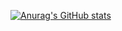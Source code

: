 [![Anurag's GitHub stats](https://github-readme-stats.vercel.app/api?username=MisterCheezeCake)](https://github.com/MisterCheezeCake)

